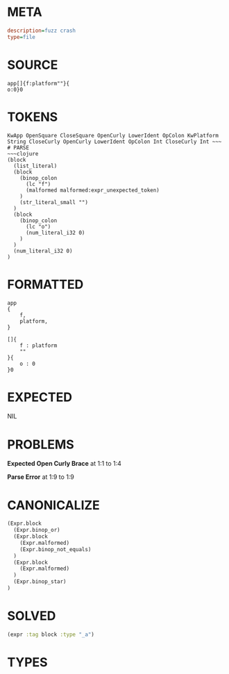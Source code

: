 # META
~~~ini
description=fuzz crash
type=file
~~~
# SOURCE
~~~roc
app[]{f:platform""}{
o:0}0
~~~
# TOKENS
~~~text
KwApp OpenSquare CloseSquare OpenCurly LowerIdent OpColon KwPlatform String CloseCurly OpenCurly LowerIdent OpColon Int CloseCurly Int ~~~
# PARSE
~~~clojure
(block
  (list_literal)
  (block
    (binop_colon
      (lc "f")
      (malformed malformed:expr_unexpected_token)
    )
    (str_literal_small "")
  )
  (block
    (binop_colon
      (lc "o")
      (num_literal_i32 0)
    )
  )
  (num_literal_i32 0)
)
~~~
# FORMATTED
~~~roc
app
{
	f,
	platform,
}

[]{
	f : platform
	""
}{
	o : 0
}0
~~~
# EXPECTED
NIL
# PROBLEMS
**Expected Open Curly Brace**
at 1:1 to 1:4

**Parse Error**
at 1:9 to 1:9

# CANONICALIZE
~~~clojure
(Expr.block
  (Expr.binop_or)
  (Expr.block
    (Expr.malformed)
    (Expr.binop_not_equals)
  )
  (Expr.block
    (Expr.malformed)
  )
  (Expr.binop_star)
)
~~~
# SOLVED
~~~clojure
(expr :tag block :type "_a")
~~~
# TYPES
~~~roc
~~~
